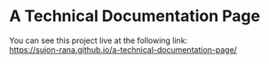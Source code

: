 # A Technical Documentation Page

You can see this project live at the following link:  
https://sujon-rana.github.io/a-technical-documentation-page/
